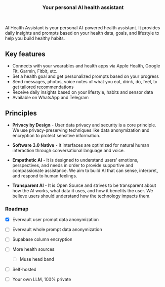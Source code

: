 
<p align="center">


<h3 align="center">Your personal AI health assistant</h3>

<p align="center">
<br>  


</p>


AI Health Assistant is your personal AI-powered health assistant. It provides daily insights and prompts based on your health data, goals, and lifestyle to help you build healthy habits. 


## Key features

- Connects with your wearables and health apps via Apple Health, Google Fit, Garmin, Fitbit, etc.
- Set a health goal and get personalized prompts based on your progress  
- Send messages, photos, voice notes of what you eat, drink, do, feel, to get tailored recommendations
- Receive daily insights based on your lifestyle, habits and sensor data
- Available on WhatsApp and Telegram

## Principles

- **Privacy by Design** - User data privacy and security is a core principle. We use privacy-preserving techniques like data anonymization and encryption to protect sensitive information. 

- **Software 3.0 Native** - It interfaces are optimized for natural human interaction through conversational language and voice.

- **Empathetic AI** - It is designed to understand users' emotions, perspectives, and needs in order to provide supportive and compassionate assistance. We aim to build AI that can sense, interpret, and respond to human feelings.

- **Transparent AI** - It is Open Source and strives to be transparent about how the AI works, what data it uses, and how it benefits the user. We believe users should understand how the technology impacts them.

### Roadmap

- [x] Evervault user prompt data anonymization 
- [ ] Evervault whole prompt data anonymization 
- [ ] Supabase column encryption
- [ ] More health sources
  - [ ] Muse head band
- [ ] Self-hosted 
- [ ] Your own LLM, 100% private


